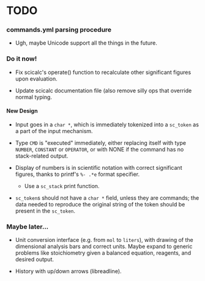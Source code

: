 # TODO

### commands.yml parsing procedure

- Ugh, maybe Unicode support all the things in the future.

### Do it now!

- Fix scicalc's operate() function to recalculate other significant figures upon
  evaluation.

- Update scicalc documentation file (also remove silly ops that override normal
  typing.

#### New Design

- Input goes in a `char *`, which is immediately tokenized into a `sc_token`
  as a part of the input mechanism.

- Type `CMD` is "executed" immediately, either replacing itself with
  type `NUMBER`, `CONSTANT` or `OPERATOR`, or with NONE if the command has
  no stack-related output.

- Display of numbers is in scientific notation with correct significant
  figures, thanks to printf's `%- .*e` format specifier.
	* Use a `sc_stack` print function.

- `sc_token`s should not have a `char *` field, unless they are commands;
   the data needed to reproduce
   the original string of the token should be present in the `sc_token`.

### Maybe later...

- Unit conversion interface (e.g. from `mol` to `liters`), with drawing of the
  dimensional analysis bars and correct units. Maybe expand to generic problems
  like stoichiometry given a balanced equation, reagents, and desired output.

- History with up/down arrows (libreadline).

